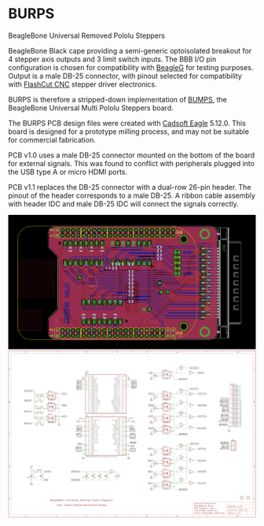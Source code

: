 BURPS
=====

BeagleBone Universal Removed Pololu Steppers

BeagleBone Black cape providing a semi-generic optoisolated breakout for 4
stepper axis outputs and 3 limit switch inputs. The BBB I/O pin configuration
is chosen for compatibility with [BeagleG] for testing purposes.
Output is a male DB-25 connector, with pinout selected for compatibility with
[FlashCut CNC] stepper driver electronics.

BURPS is therefore a stripped-down implementation of [BUMPS], the
BeagleBone Universal Multi Pololu Steppers board.

The BURPS PCB design files were created with [Cadsoft Eagle] 5.12.0. This
board is designed for a prototype milling process, and may not be suitable
for commercial fabrication.

PCB v1.0 uses a male DB-25 connector mounted on the bottom of the board for
external signals. This was found to conflict with peripherals plugged into
the USB type A or micro HDMI ports.

PCB v1.1 replaces the DB-25 connector with a dual-row 26-pin header. The
pinout of the header corresponds to a male DB-25. A ribbon cable assembly
with header IDC and male DB-25 IDC will connect the signals correctly.

![pcb]
![schematic]

[beagleg]: https://github.com/hzeller/beagleg
[flashcut cnc]: http://www.flashcutcnc.com/cnc-controls/stepper-controls-motors
[bumps]: https://github.com/hzeller/bumps
[cadsoft eagle]: http://www.cadsoftusa.com/
[pcb]: https://raw.githubusercontent.com/G-Cipher/BURPS/master/BURPS-v1.0-PCB-850x460.png
[schematic]: https://raw.githubusercontent.com/G-Cipher/BURPS/master/BURPS-v1.0-schematic-2048x1378.png
